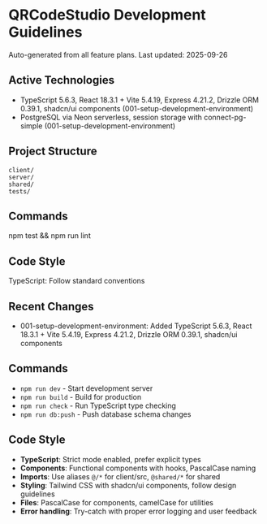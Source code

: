 # QRCodeStudio Development Guidelines

Auto-generated from all feature plans. Last updated: 2025-09-26

## Active Technologies

- TypeScript 5.6.3, React 18.3.1 + Vite 5.4.19, Express 4.21.2, Drizzle ORM 0.39.1, shadcn/ui components (001-setup-development-environment)
- PostgreSQL via Neon serverless, session storage with connect-pg-simple (001-setup-development-environment)

## Project Structure

```
client/
server/
shared/
tests/
```

## Commands

npm test && npm run lint

## Code Style

TypeScript: Follow standard conventions

## Recent Changes

- 001-setup-development-environment: Added TypeScript 5.6.3, React 18.3.1 + Vite 5.4.19, Express 4.21.2, Drizzle ORM 0.39.1, shadcn/ui components

<!-- MANUAL ADDITIONS START -->

## Commands

- `npm run dev` - Start development server
- `npm run build` - Build for production
- `npm run check` - Run TypeScript type checking
- `npm run db:push` - Push database schema changes

## Code Style

- **TypeScript**: Strict mode enabled, prefer explicit types
- **Components**: Functional components with hooks, PascalCase naming
- **Imports**: Use aliases `@/*` for client/src, `@shared/*` for shared
- **Styling**: Tailwind CSS with shadcn/ui components, follow design guidelines
- **Files**: PascalCase for components, camelCase for utilities
- **Error handling**: Try-catch with proper error logging and user feedback
<!-- MANUAL ADDITIONS END -->
